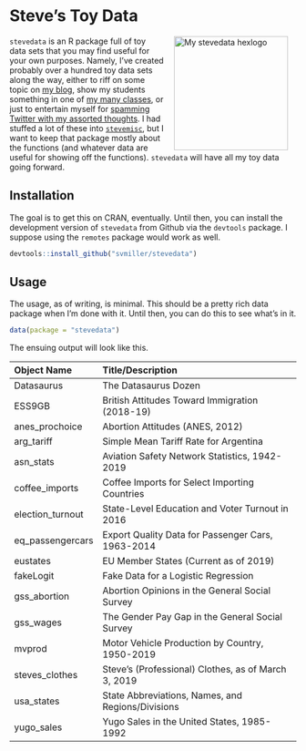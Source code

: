 
# Steve’s Toy Data

<img src="http://svmiller.com/images/stevedata-hexlogo.png" alt="My stevedata  hexlogo" align="right" width="200" style="padding: 0 15px; float: right;"/>

`stevedata` is an R package full of toy data sets that you may find
useful for your own purposes. Namely, I’ve created probably over a
hundred toy data sets along the way, either to riff on some topic on [my
blog](http://svmiller.com/blog), show my students something in one of
[my many classes](http://svmiller.com/teaching), or just to entertain
myself for [spamming Twitter with my assorted
thoughts](https://twitter.com/stevenvmiller). I had stuffed a lot of
these into [`stevemisc`](https://github.com/svmiller/stevemisc), but I
want to keep that package mostly about the functions (and whatever data
are useful for showing off the functions). `stevedata` will have all my
toy data going forward.

## Installation

The goal is to get this on CRAN, eventually. Until then, you can install
the development version of `stevedata` from Github via the `devtools`
package. I suppose using the `remotes` package would work as well.

``` r
devtools::install_github("svmiller/stevedata")
```

## Usage

The usage, as of writing, is minimal. This should be a pretty rich data
package when I’m done with it. Until then, you can do this to see what’s
in it.

``` r
data(package = "stevedata")
```

The ensuing output will look like this.

| **Object Name**   | **Title/Description**                               |
| :---------------- | :-------------------------------------------------- |
| Datasaurus        | The Datasaurus Dozen                                |
| ESS9GB            | British Attitudes Toward Immigration (2018-19)      |
| anes\_prochoice   | Abortion Attitudes (ANES, 2012)                     |
| arg\_tariff       | Simple Mean Tariff Rate for Argentina               |
| asn\_stats        | Aviation Safety Network Statistics, 1942-2019       |
| coffee\_imports   | Coffee Imports for Select Importing Countries       |
| election\_turnout | State-Level Education and Voter Turnout in 2016     |
| eq\_passengercars | Export Quality Data for Passenger Cars, 1963-2014   |
| eustates          | EU Member States (Current as of 2019)               |
| fakeLogit         | Fake Data for a Logistic Regression                 |
| gss\_abortion     | Abortion Opinions in the General Social Survey      |
| gss\_wages        | The Gender Pay Gap in the General Social Survey     |
| mvprod            | Motor Vehicle Production by Country, 1950-2019      |
| steves\_clothes   | Steve’s (Professional) Clothes, as of March 3, 2019 |
| usa\_states       | State Abbreviations, Names, and Regions/Divisions   |
| yugo\_sales       | Yugo Sales in the United States, 1985-1992          |

